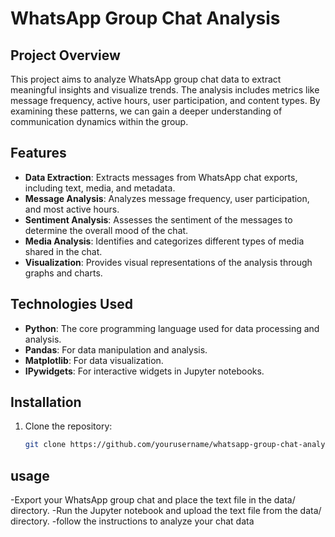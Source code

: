 # WhatsApp Group Chat Analysis

## Project Overview

This project aims to analyze WhatsApp group chat data to extract meaningful insights and visualize trends. 
The analysis includes metrics like message frequency, active hours, user participation, and content types.
By examining these patterns, we can gain a deeper understanding of communication dynamics within the group.

## Features

- **Data Extraction**: Extracts messages from WhatsApp chat exports, including text, media, and metadata.
- **Message Analysis**: Analyzes message frequency, user participation, and most active hours.
- **Sentiment Analysis**: Assesses the sentiment of the messages to determine the overall mood of the chat.
- **Media Analysis**: Identifies and categorizes different types of media shared in the chat.
- **Visualization**: Provides visual representations of the analysis through graphs and charts.

## Technologies Used

- **Python**: The core programming language used for data processing and analysis.
- **Pandas**: For data manipulation and analysis.
- **Matplotlib**: For data visualization.
- **IPywidgets**: For interactive widgets in Jupyter notebooks.

## Installation

1. Clone the repository:
   ```bash
   git clone https://github.com/yourusername/whatsapp-group-chat-analysis.git
## usage
-Export your WhatsApp group chat and place the text file in the data/ directory.
-Run the Jupyter notebook and upload the text file from the data/ directory.
-follow the instructions to analyze your chat data


